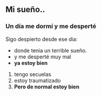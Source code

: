 ## Mi sueño..
### Un día me dormí y me desperté
 
Sigo despierto desde ese dia:
  
- donde tenia un terrible sueño.
- y me desperté muy mal
- **ya estoy bien**
 
1. tengo secuelas
2. estoy traumatizado
3. **Pero de normal estoy bien**
